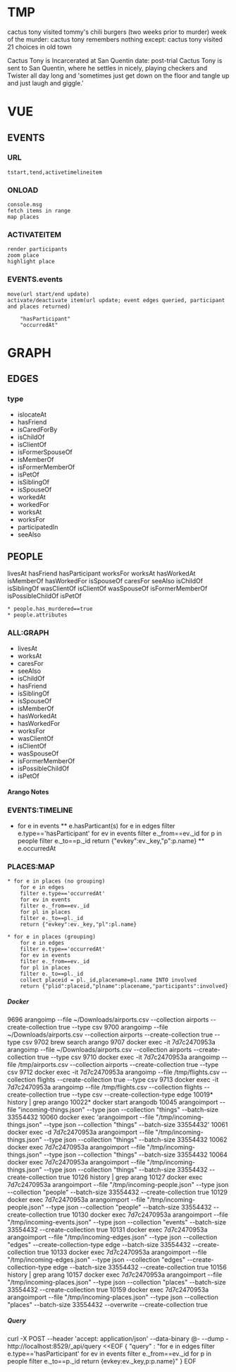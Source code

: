 # TMP

cactus tony visited tommy's chili burgers (two weeks prior to murder)
week of the murder:
cactus tony remembers nothing
except:
	cactus tony visited 21 choices in old town

Cactus Tony is Incarcerated at San Quentin
date: post-trial
Cactus Tony is sent to San Quentin, where he settles in nicely, playing checkers and Twister all day long and 'sometimes just get down on the floor and tangle up and just laugh and giggle.'



# VUE

## EVENTS

### URL
	tstart,tend,activetimelineitem
### ONLOAD
	console.msg
	fetch items in range
	map places
### ACTIVATEITEM
	render participants
	zoom place
	highlight place


### EVENTS.events
	move(url start/end update)	
	activate/deactivate item(url update; event edges queried, participant and places returned)	

		"hasParticipant"
		"occurredAt"

# GRAPH

## EDGES

### type

* islocateAt
* hasFriend
* isCaredForBy
* isChildOf
* isClientOf
* isFormerSpouseOf
* isMemberOf
* isFormerMemberOf
* isPetOf
* isSiblingOf
* isSpouseOf
* workedAt
* workedFor
* worksAt
* worksFor
* participatedIn
* seeAlso

## PEOPLE

livesAt
hasFriend
hasParticipant
worksFor
worksAt
hasWorkedAt
isMemberOf
hasWorkedFor
isSpouseOf
caresFor
seeAlso
isChildOf
isSiblingOf
wasClientOf
isClientOf
wasSpouseOf
isFormerMemberOf
isPossibleChildOf
isPetOf

	* people.has_murdered==true
	* people.attributes



### ALL:GRAPH
* livesAt
* worksAt
* caresFor
* seeAlso
* isChildOf
* hasFriend
* isSiblingOf
* isSpouseOf
* isMemberOf
* hasWorkedAt
* hasWorkedFor
* worksFor
* wasClientOf
* isClientOf
* wasSpouseOf
* isFormerMemberOf
* isPossibleChildOf
* isPetOf


#### Arango Notes

### EVENTS:TIMELINE

* for e in events
	** e.hasParticant(s)
		for e in edges
		filter e.type=='hasParticipant'
		for ev in events
		filter e._from==ev._id
		for p in people
		filter e._to==p._id
		return {"evkey":ev._key,"p":p.name}
	** e.occurredAt

### PLACES:MAP

	* for e in places (no grouping)
		for e in edges
		filter e.type=='occurredAt'
		for ev in events
		filter e._from==ev._id
		for pl in places
		filter e._to==pl._id
		return {"evkey":ev._key,"pl":pl.name}

	* for e in places (grouping)
		for e in edges
		filter e.type=='occurredAt'
		for ev in events
		filter e._from==ev._id
		for pl in places
		filter e._to==pl._id
		collect placeid = pl._id,placename=pl.name INTO involved
		return {"plid":placeid,"plname":placename,"participants":involved}



##### Docker
9696  arangoimp --file ~/Downloads/airports.csv --collection airports --create-collection true --type csv
 9700  arangoimp --file ~/Downloads/airports.csv --collection airports --create-collection true --type csv
 9702  brew search arango
 9707  docker exec -it 7d7c2470953a arangoimp --file ~/Downloads/airports.csv --collection airports --create-collection true --type csv
 9710  docker exec -it 7d7c2470953a arangoimp --file /tmp/airports.csv --collection airports --create-collection true --type csv
 9712  docker exec -it 7d7c2470953a arangoimp --file /tmp/flights.csv --collection flights --create-collection true --type csv
 9713  docker exec -it 7d7c2470953a arangoimp --file /tmp/flights.csv --collection flights --create-collection true --type csv --create-collection-type edge
10019* history | grep arango
10022* docker start arangodb
10045  arangoimport --file "incoming-things.json" --type json --collection "things" --batch-size 33554432
10060  docker exec 'arangoimport --file "/tmp/incoming-things.json" --type json --collection "things" --batch-size 33554432'
10061  docker exec -d 7d7c2470953a arangoimport --file "/tmp/incoming-things.json" --type json --collection "things" --batch-size 33554432
10062  docker exec 7d7c2470953a arangoimport --file "/tmp/incoming-things.json" --type json --collection "things" --batch-size 33554432
10064  docker exec 7d7c2470953a arangoimport --file "/tmp/incoming-things.json" --type json --collection "things" --batch-size 33554432 --create-collection true
10126  history | grep arang
10127  docker exec 7d7c2470953a arangoimport --file "/tmp/incoming-people.json" --type json --collection "people" --batch-size 33554432 --create-collection true
10129  docker exec 7d7c2470953a arangoimport --file "/tmp/incoming-people.json" --type json --collection "people" --batch-size 33554432 --create-collection true
10130  docker exec 7d7c2470953a arangoimport --file "/tmp/incoming-events.json" --type json --collection "events" --batch-size 33554432 --create-collection true
10131  docker exec 7d7c2470953a arangoimport --file "/tmp/incoming-edges.json" --type json --collection "edges" --create-collection-type edge --batch-size 33554432 --create-collection true
10133  docker exec 7d7c2470953a arangoimport --file "/tmp/incoming-edges.json" --type json --collection "edges" --create-collection-type edge --batch-size 33554432 --create-collection true
10156  history | grep arang
10157  docker exec 7d7c2470953a arangoimport --file "/tmp/incoming-places.json" --type json --collection "places" --batch-size 33554432 --create-collection true
10159  docker exec 7d7c2470953a arangoimport --file "/tmp/incoming-places.json" --type json --collection "places" --batch-size 33554432 --overwrite --create-collection true

##### Query

curl -X POST --header 'accept: application/json' --data-binary @- --dump - http://localhost:8529/_api/query <<EOF
{
  "query" : "for e in edges filter e.type=='hasParticipant' for ev in events filter e._from==ev._id for p in people filter e._to==p._id return {evkey:ev._key,p:p.name}"
}
EOF
